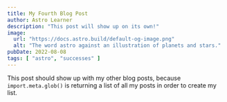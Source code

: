 ```yaml
---
title: My Fourth Blog Post
author: Astro Learner
description: "This post will show up on its own!"
image:
  url: "https://docs.astro.build/default-og-image.png"
  alt: "The word astro against an illustration of planets and stars."
pubDate: 2022-08-08
tags: [ "astro", "successes" ]
---
```


This post should show up with my other blog posts, because `import.meta.glob()` is returning a list of all my posts in
order to create my list.

